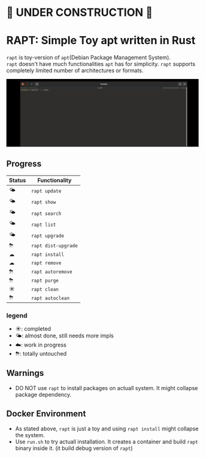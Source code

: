 # 🚧 UNDER CONSTRUCTION 🚧
  
# RAPT: Simple Toy apt written in Rust
`rapt` is toy-version of `apt`(Debian Package Management System).  
`rapt` doesn't have much functionalities `apt` has for simplicity. `rapt` supports completely limited number of architectures or formats.
  
![rapt-install](img/rapt-update-install.gif)

## Progress
| Status | Functionality |
| ------------- | ------------- |
| 🌤 | `rapt update` |
| 🌤 | `rapt show` |
| 🌤 | `rapt search` |
| 🌤 | `rapt list` |
| 🌤 | `rapt upgrade` |
| ⛈ | `rapt dist-upgrade` |
| ☁ | `rapt install` |
| ☁ | `rapt remove` |
| ⛈ | `rapt autoremove` |
| ⛈ | `rapt purge` |
| ☀ | `rapt clean` |
| ⛈ | `rapt autoclean` |
  
### legend
- ☀️: completed
- 🌤: almost done, still needs more impls 
- ☁️: work in progress
- ⛈: totally untouched

  

## Warnings
- DO NOT use `rapt` to install packages on actuall system. It might collapse package dependency.

## Docker Environment
- As stated above, `rapt` is just a toy and using `rapt install` might collapse the system.
- Use `run.sh` to try actuall installation. It creates a container and build `rapt` binary inside it. (it build debug version of `rapt`)
